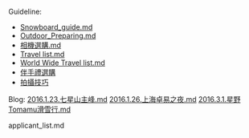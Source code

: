 Guideline:
- [Snowboard_guide.md](snowboard_guide.md)
- [Outdoor_Preparing.md](Outdoor_Preparing.md)
- [相機選購.md](相機選購.md)
- [Travel list.md](Travel_list.md)
- [World Wide Travel list.md](ww_Travel_list.md)
- [伴手禮選購](伴手禮選購.md)
- [拍攝技巧](拍攝技巧.md)

Blog:
[2016.1.23.七星山主峰.md](2016.1.23.七星山主峰.md)
[2016.1.26.上海卓易之夜.md](2016.1.26.上海卓易之夜.md)
[2016.3.1.星野Tomamu滑雪行.md](2016.3.1.星野Tomamu滑雪行.md)

applicant_list.md

